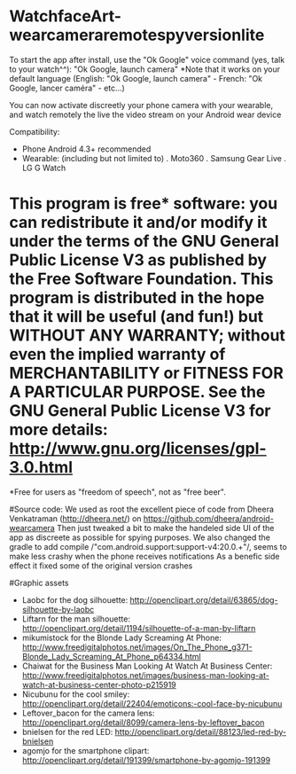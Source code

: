 WatchfaceArt-wearcameraremotespyversionlite
===========================================

To start the app after install, use the "Ok Google" voice command (yes, talk to your watch^^): "Ok Google, launch camera"
*Note that it works on your default language (English: "Ok Google, launch camera" - French: "Ok Google, lancer caméra" - etc...)

You can now activate discreetly your phone camera with your wearable, and watch remotely the live the video stream on your Android wear device

Compatibility:
 - Phone Android 4.3+ recommended
 - Wearable: (including but not limited to)
     . Moto360
     . Samsung Gear Live
     . LG G Watch

# This program is free* software: you can redistribute it and/or modify it under the terms of the GNU General Public License V3 as published by the Free Software Foundation. This program is distributed in the hope that it will be useful (and fun!) but WITHOUT ANY WARRANTY; without even the implied warranty of MERCHANTABILITY or FITNESS FOR A PARTICULAR PURPOSE. See the GNU General Public License V3 for more details: http://www.gnu.org/licenses/gpl-3.0.html
*Free for users as "freedom of speech", not as "free beer".

#Source code: We used as root the excellent piece of code from Dheera Venkatraman (http://dheera.net/) on https://github.com/dheera/android-wearcamera
Then just tweaked a bit to make the handeled side UI of the app as discreete as possible for spying purposes.
We also changed the gradle to add compile /"com.android.support:support-v4:20.0.+"/, seems to make less crashy when the phone receives notifications
As a benefic side effect it fixed some of the original version crashes

#Graphic assets
 - Laobc for the dog silhouette: http://openclipart.org/detail/63865/dog-silhouette-by-laobc
 - Liftarn for the man silhouette: http://openclipart.org/detail/1194/silhouette-of-a-man-by-liftarn
 - mikumistock for the Blonde Lady Screaming At Phone: http://www.freedigitalphotos.net/images/On_The_Phone_g371-Blonde_Lady_Screaming_At_Phone_p64334.html
 - Chaiwat for the Business Man Looking At Watch At Business Center: http://www.freedigitalphotos.net/images/business-man-looking-at-watch-at-business-center-photo-p215919
 - Nicubunu for the cool smiley: http://openclipart.org/detail/22404/emoticons:-cool-face-by-nicubunu
 - Leftover_bacon for the camera lens: http://openclipart.org/detail/8099/camera-lens-by-leftover_bacon
 - bnielsen for the red LED: http://openclipart.org/detail/88123/led-red-by-bnielsen
 - agomjo for the smartphone clipart: http://openclipart.org/detail/191399/smartphone-by-agomjo-191399
